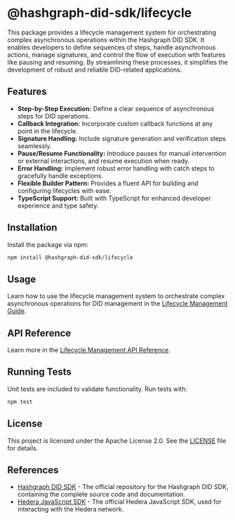 # @hashgraph-did-sdk/lifecycle

This package provides a lifecycle management system for orchestrating complex asynchronous operations within the Hashgraph DID SDK. It enables developers to define sequences of steps, handle asynchronous actions, manage signatures, and control the flow of execution with features like pausing and resuming. By streamlining these processes, it simplifies the development of robust and reliable DID-related applications.

## Features

- **Step-by-Step Execution:** Define a clear sequence of asynchronous steps for DID operations.
- **Callback Integration:** Incorporate custom callback functions at any point in the lifecycle.
- **Signature Handling:** Include signature generation and verification steps seamlessly.
- **Pause/Resume Functionality:** Introduce pauses for manual intervention or external interactions, and resume execution when ready.
- **Error Handling:** Implement robust error handling with catch steps to gracefully handle exceptions.
- **Flexible Builder Pattern:** Provides a fluent API for building and configuring lifecycles with ease.
- **TypeScript Support:** Built with TypeScript for enhanced developer experience and type safety.

## Installation

Install the package via npm:

```bash
npm install @hashgraph-did-sdk/lifecycle
```

## Usage

Learn how to use the lifecycle management system to orchestrate complex asynchronous operations for DID management in the [Lifecycle Management Guide](https://swiss-digital-assets-institute.github.io/hashgraph-did-sdk-js/documentation/0.0.2-alpha/04-implementation/components/lifecycle-guide.html).

## API Reference

Learn more in the [Lifecycle Management API Reference](https://swiss-digital-assets-institute.github.io/hashgraph-did-sdk-js/documentation/0.0.2-alpha/04-implementation/components/lifecycle-api.html).

## Running Tests

Unit tests are included to validate functionality. Run tests with:

```bash
npm test
```

## License

This project is licensed under the Apache License 2.0. See the [LICENSE](LICENSE) file for details.

## References

- [Hashgraph DID SDK](https://github.com/Swiss-Digital-Assets-Institute/hashgraph-did-sdk-js) - The official repository for the Hashgraph DID SDK, containing the complete source code and documentation.
- [Hedera JavaScript SDK](https://github.com/hashgraph/hedera-sdk-js) - The official Hedera JavaScript SDK, used for interacting with the Hedera network.
